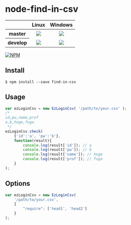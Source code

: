 # node-find-in-csv

<table>
  <thead>
    <tr>
      <th></th>
      <th>Linux</th>
      <th>Windows</th>
    </tr>
  </thead>
  <tbody>
    <tr>
      <th>master</th>
      <td align="center">
        <a href="https://travis-ci.org/tomk79/node-find-in-csv"><img src="https://secure.travis-ci.org/tomk79/node-find-in-csv.svg?branch=master"></a>
      </td>
      <td align="center">
        <a href="https://ci.appveyor.com/project/tomk79/node-find-in-csv"><img src="https://ci.appveyor.com/api/projects/status/4r3uvp18tm9co988/branch/master?svg=true"></a>
      </td>
    </tr>
    <tr>
      <th>develop</th>
      <td align="center">
        <a href="https://travis-ci.org/tomk79/node-find-in-csv"><img src="https://secure.travis-ci.org/tomk79/node-find-in-csv.svg?branch=develop"></a>
      </td>
      <td align="center">
        <a href="https://ci.appveyor.com/project/tomk79/node-find-in-csv"><img src="https://ci.appveyor.com/api/projects/status/4r3uvp18tm9co988/branch/develop?svg=true"></a>
      </td>
    </tr>
  </tbody>
</table>

[![NPM](https://nodei.co/npm/node-find-in-csv.png)](https://nodei.co/npm/node-find-in-csv/)

## Install

```
$ npm install --save find-in-csv
```

## Usage

```js
var ezLoginCsv = new EzLoginCsv( '/path/to/your.csv' );
/*
id,pw,name,prof
a,b,hoge,fuga
 */
ezLoginCsv.check(
    {'id':'a', 'pw':'b'},
    function(result){
        console.log(result['id']); // a
        console.log(result['pw']); // b
        console.log(result['name']); // hoge
        console.log(result['prof']); // fuga
    }
);

```

## Options

```js
var ezLoginCsv = new EzLoginCsv(
    '/path/to/your.csv',
    {
        "require": ['head1', 'head2']
    }
);
```

